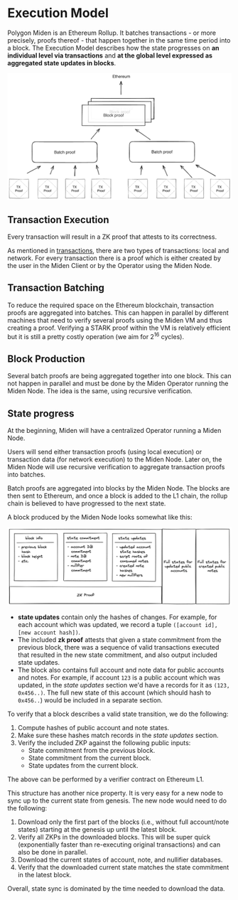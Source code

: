 # Execution Model
Polygon Miden is an Ethereum Rollup. It batches transactions - or more precisely, proofs thereof - that happen together in the same time period into a block. The Execution Model describes how the state progresses on **an individual level via transactions** and **at the global level expressed as aggregated state updates in blocks**.

<p align="center">
  <img src="../img/architecture/execution/Execution.png">
</p>

## Transaction Execution

Every transaction will result in a ZK proof that attests to its correctness.

As mentioned in [transactions](https://0xpolygonmiden.github.io/miden-base/architecture/transactions.html#local-vs-network-transactions), there are two types of transactions: local and network. For every transaction there is a proof which is either created by the user in the Miden Client or by the Operator using the Miden Node.

## Transaction Batching
To reduce the required space on the Ethereum blockchain, transaction proofs are aggregated into batches. This can happen in parallel by different machines that need to verify several proofs using the Miden VM and thus creating a proof. Verifying a STARK proof within the VM is relatively efficient but it is still a pretty costly operation (we aim for 2<sup>16</sup> cycles).

## Block Production
Several batch proofs are being aggregated together into one block. This can not happen in parallel and must be done by the Miden Operator running the Miden Node. The idea is the same, using recursive verification.

## State progress
At the beginning, Miden will have a centralized Operator running a Miden Node.

Users will send either transaction proofs (using local execution) or transaction data (for network execution) to the Miden Node. Later on, the Miden Node will use recursive verification to aggregate transaction proofs into batches.

Batch proofs are aggregated into blocks by the Miden Node. The blocks are then sent to Ethereum, and once a block is added to the L1 chain, the rollup chain is believed to have progressed to the next state.

A block produced by the Miden Node looks somewhat like this:

<p align="center">
  <img src="../img/architecture/execution/Block.png">
</p>

* **state updates** contain only the hashes of changes. For example, for each account which was updated, we record a tuple `([account id], [new account hash])`.
* The included **zk proof** attests that given a state commitment from the previous block, there was a sequence of valid transactions executed that resulted in the new state commitment, and also output included state updates.
* The block also contains full account and note data for public accounts and notes. For example, if account `123` is a public account which was updated, in the *state updates* section we'd have a records for it as `(123, 0x456..)`. The full new state of this account (which should hash to `0x456..`) would be included in a separate section.

To verify that a block describes a valid state transition, we do the following:
1. Compute hashes of public account and note states.
2. Make sure these hashes match records in the *state updates* section.
3. Verify the included ZKP against the following public inputs:
   - State commitment from the previous block.
   - State commitment from the current block.
   - State updates from the current block.

The above can be performed by a verifier contract on Ethereum L1.

This structure has another nice property. It is very easy for a new node to sync up to the current state from genesis. The new node would need to do the following:
1. Download only the first part of the blocks (i.e., without full account/note states) starting at the genesis up until the latest block.
2. Verify all ZKPs in the downloaded blocks. This will be super quick (exponentially faster than re-executing original transactions) and can also be done in parallel.
3. Download the current states of account, note, and nullifier databases.
4. Verify that the downloaded current state matches the state commitment in the latest block.

Overall, state sync is dominated by the time needed to download the data.
